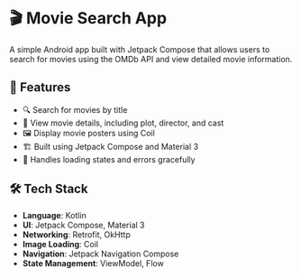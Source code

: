 # 🎬 Movie Search App  

A simple Android app built with Jetpack Compose that allows users to search for movies using the OMDb API and view detailed movie information.  

## 🚀 Features  

- 🔍 Search for movies by title  
- 📜 View movie details, including plot, director, and cast  
- 🖼️ Display movie posters using Coil  
- 🏗️ Built using Jetpack Compose and Material 3  
- 🔄 Handles loading states and errors gracefully  

## 🛠️ Tech Stack  

- **Language**: Kotlin  
- **UI**: Jetpack Compose, Material 3  
- **Networking**: Retrofit, OkHttp  
- **Image Loading**: Coil  
- **Navigation**: Jetpack Navigation Compose  
- **State Management**: ViewModel, Flow  

